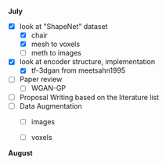 **July**

- [x] look at "ShapeNet" dataset
  - [x] chair
  - [x] mesh to voxels
  - [ ] meth to images
- [x] look at encoder structure, implementation
  - [x] tf-3dgan from meetsahn1995
- [ ] Paper review
  - [ ] WGAN-GP
- [ ] Proposal Writing based on the literature list
- [ ] Data Augmentation
  - [ ] images
  - [ ] voxels



**August**

